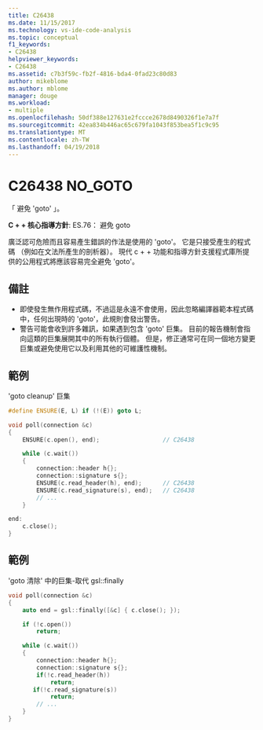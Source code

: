 ```yaml
---
title: C26438
ms.date: 11/15/2017
ms.technology: vs-ide-code-analysis
ms.topic: conceptual
f1_keywords:
- C26438
helpviewer_keywords:
- C26438
ms.assetid: c7b3f59c-fb2f-4816-bda4-0fad23c80d83
author: mikeblome
ms.author: mblome
manager: douge
ms.workload:
- multiple
ms.openlocfilehash: 50df388e127631e2fccce2678d8490326f1e7a7f
ms.sourcegitcommit: 42ea834b446ac65c679fa1043f853bea5f1c9c95
ms.translationtype: MT
ms.contentlocale: zh-TW
ms.lasthandoff: 04/19/2018
---
```

# <a name="c26438-nogoto"></a>C26438 NO_GOTO
「 避免 'goto' 」。

**C + + 核心指導方針**: ES.76： 避免 goto

廣泛認可危險而且容易產生錯誤的作法是使用的 'goto'。 它是只接受產生的程式碼 （例如在文法所產生的剖析器）。 現代 c + + 功能和指導方針支援程式庫所提供的公用程式將應該容易完全避免 'goto'。

## <a name="remarks"></a>備註
 -  即使發生無作用程式碼，不過這是永遠不會使用，因此忽略編譯器範本程式碼中，任何出現時的 'goto'，此規則會發出警告。
-  警告可能會收到許多雜訊，如果遇到包含 'goto' 巨集。 目前的報告機制會指向這類的巨集展開其中的所有執行個體。 但是，修正通常可在同一個地方變更巨集或避免使用它以及利用其他的可維護性機制。
## <a name="example"></a>範例
'goto cleanup' 巨集

```cpp
#define ENSURE(E, L) if (!(E)) goto L;

void poll(connection &c)
{
    ENSURE(c.open(), end);                  // C26438

    while (c.wait())
    {
        connection::header h{};
        connection::signature s{};
        ENSURE(c.read_header(h), end);      // C26438
        ENSURE(c.read_signature(s), end);   // C26438
        // ...
    }

end:
    c.close();
}
```

## <a name="example"></a>範例
'goto 清除' 中的巨集-取代 gsl::finally

```cpp
void poll(connection &c)
{
    auto end = gsl::finally([&c] { c.close(); });

    if (!c.open())
        return;

    while (c.wait())
    {
        connection::header h{};
        connection::signature s{};
        if(!c.read_header(h))
            return;
       if(!c.read_signature(s))
            return;
        // ...
    }
}
```
